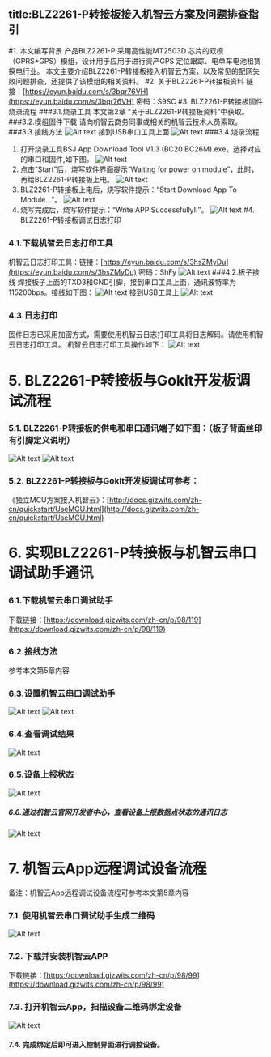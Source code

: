 
title:BLZ2261-P转接板接入机智云方案及问题排查指引
---
#1. 本文编写背景
产品BLZ2261-P 采用高性能MT2503D 芯片的双模（GPRS+GPS）模组，设计用于应用于进行资产GPS 定位跟踪、电单车电池租赁换电行业。 
本文主要介绍BLZ2261-P转接板接入机智云方案，以及常见的配网失败问题排查，还提供了该模组的相关资料。
#2. 关于BLZ2261-P转接板资料
链接：[https://eyun.baidu.com/s/3bqr76VH](https://eyun.baidu.com/s/3bqr76VH) 密码：S9SC
#3. BLZ2261-P转接板固件烧录流程
###3.1.烧录工具
 本文第2章 “关于BLZ2261-P转接板资料”中获取。
###3.2.模组固件下载
请向机智云商务同事或相关的机智云技术人员索取。
###3.3.接线方法
![Alt text](./1.png)
接到USB串口工具上面
![Alt text](./2.png)
###3.4.烧录流程
1.	打开烧录工具BSJ App Download Tool V1.3 (BC20 BC26M).exe，选择对应的串口和固件,如下图。
![Alt text](./3.png)
2.	点击“Start”后，烧写软件界面提示“Waiting for power on module”，此时，再给BLZ2261-P转接板上电。
![Alt text](./4.png)
3.	BLZ2261-P转接板上电后，烧写软件提示：“Start Download App To Module…”。
![Alt text](./5.png)
4.	烧写完成后，烧写软件提示：“Write APP Successfully!!”。
![Alt text](./6.png)
#4. BLZ2261-P转接板调试日志打印
### 4.1.下载机智云日志打印工具
机智云日志打印工具：链接：[https://eyun.baidu.com/s/3hsZMyDu](https://eyun.baidu.com/s/3hsZMyDu) 密码：ShFy
![Alt text](./7.png)
###4.2.板子接线
焊接板子上面的TXD3和GND引脚，接到串口工具上面，通讯波特率为115200bps。接线如下图：
![Alt text](./7.png)
接到USB工具上
![Alt text](./8.png)
### 4.3.日志打印
固件日志已采用加密方式，需要使用机智云日志打印工具将日志解码。请使用机智云日志打印工具。
机智云日志打印工具操作如下：
![Alt text](./9.png)
# 5. BLZ2261-P转接板与Gokit开发板调试流程
### 5.1. BLZ2261-P转接板的供电和串口通讯端子如下图：（板子背面丝印有引脚定义说明）
![Alt text](./10.png)
![Alt text](./11.png)
### 5.2. BLZ2261-P转接板与Gokit开发板调试可参考：
《独立MCU方案接入机智云》：[http://docs.gizwits.com/zh-cn/quickstart/UseMCU.html](http://docs.gizwits.com/zh-cn/quickstart/UseMCU.html)
# 6. 实现BLZ2261-P转接板与机智云串口调试助手通讯
### 6.1.下载机智云串口调试助手
下载链接：[https://download.gizwits.com/zh-cn/p/98/119](https://download.gizwits.com/zh-cn/p/98/119)
### 6.2.接线方法
参考本文第5章内容
### 6.3.设置机智云串口调试助手
![Alt text](./12.png)
![Alt text](./13.png)
### 6.4.查看调试结果
![Alt text](./14.png)
### 6.5.设备上报状态
![Alt text](./15.png)
##### 6.6.通过机智云官网开发者中心，查看设备上报数据点状态的通讯日志
![Alt text](./16.png)
# 7. 机智云App远程调试设备流程
备注：机智云App远程调试设备流程可参考本文第5章内容
### 7.1. 使用机智云串口调试助手生成二维码
![Alt text](./17.png)
### 7.2. 下载并安装机智云APP
下载链接：[https://download.gizwits.com/zh-cn/p/98/99](https://download.gizwits.com/zh-cn/p/98/99)
### 7.3. 打开机智云App，扫描设备二维码绑定设备
![Alt text](./18.png)
#### 7.4. 完成绑定后即可进入控制界面进行调控设备。
